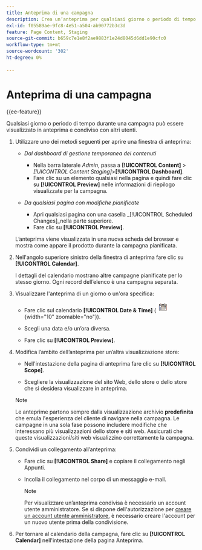 ```yaml
---
title: Anteprima di una campagna
description: Crea un’anteprima per qualsiasi giorno o periodo di tempo durante una campagna e condividila con i membri del team.
exl-id: f05589ae-9fc8-4e51-a504-ab90772b3c3d
feature: Page Content, Staging
source-git-commit: b659c7e1e8f2ae9883f1e24d8045d6dd1e90cfc0
workflow-type: tm+mt
source-wordcount: '302'
ht-degree: 0%

---
```


# Anteprima di una campagna

{{ee-feature}}

Qualsiasi giorno o periodo di tempo durante una campagna può essere visualizzato in anteprima e condiviso con altri utenti.

1. Utilizzare uno dei metodi seguenti per aprire una finestra di anteprima:

   - _Dal dashboard di gestione temporanea dei contenuti_

      - Nella barra laterale _Admin_, passa a **[!UICONTROL Content]** > _[!UICONTROL Content Staging]_>**[!UICONTROL Dashboard]**.
      - Fare clic su un elemento qualsiasi nella pagina e quindi fare clic su **[!UICONTROL Preview]** nelle informazioni di riepilogo visualizzate per la campagna.

   - _Da qualsiasi pagina con modifiche pianificate_

      - Apri qualsiasi pagina con una casella _[!UICONTROL Scheduled Changes]_nella parte superiore.
      - Fare clic su **[!UICONTROL Preview]**.

   L’anteprima viene visualizzata in una nuova scheda del browser e mostra come appare il prodotto durante la campagna pianificata.

1. Nell&#39;angolo superiore sinistro della finestra di anteprima fare clic su **[!UICONTROL Calendar]**.

   I dettagli del calendario mostrano altre campagne pianificate per lo stesso giorno. Ogni record dell’elenco è una campagna separata.

1. Visualizzare l&#39;anteprima di un giorno o un&#39;ora specifica:

   - Fare clic sul calendario **[!UICONTROL Date & Time]** (![icona Calendario](../assets/icon-calendar.png){width="10" zoomable="no"}).

   - Scegli una data e/o un’ora diversa.

   - Fare clic su **[!UICONTROL Preview]**.

1. Modifica l’ambito dell’anteprima per un’altra visualizzazione store:

   - Nell&#39;intestazione della pagina di anteprima fare clic su **[!UICONTROL Scope]**.

   - Scegliere la visualizzazione del sito Web, dello store o dello store che si desidera visualizzare in anteprima.

   >[!NOTE]
   >
   >Le anteprime partono sempre dalla visualizzazione archivio **predefinita** che emula l&#39;esperienza del cliente di navigare nella campagna. Le campagne in una sola fase possono includere modifiche che interessano più visualizzazioni dello store e siti web. Assicurati che queste visualizzazioni/siti web visualizzino correttamente la campagna.

1. Condividi un collegamento all’anteprima:

   - Fare clic su **[!UICONTROL Share]** e copiare il collegamento negli Appunti.

   - Incolla il collegamento nel corpo di un messaggio e-mail.

     >[!NOTE]
     >
     >Per visualizzare un’anteprima condivisa è necessario un account utente amministratore. Se si dispone dell&#39;autorizzazione per [creare un account utente amministratore](../systems/permissions-users-all.md#create-a-user), è necessario creare l&#39;account per un nuovo utente prima della condivisione.

1. Per tornare al calendario della campagna, fare clic su **[!UICONTROL Calendar]** nell&#39;intestazione della pagina Anteprima.
